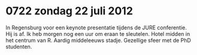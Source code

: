 # 0722 zondag 22 juli 2012
In Regensburg voor een keynote presentatie tijdens de JURE conferentie. Hij is af. Ik heb morgen nog een uur om eraan te sleutelen. Hotel midden in het centrum van R. Aardig middeleeuws stadje. Gezellige sfeer met de PhD studenten.

